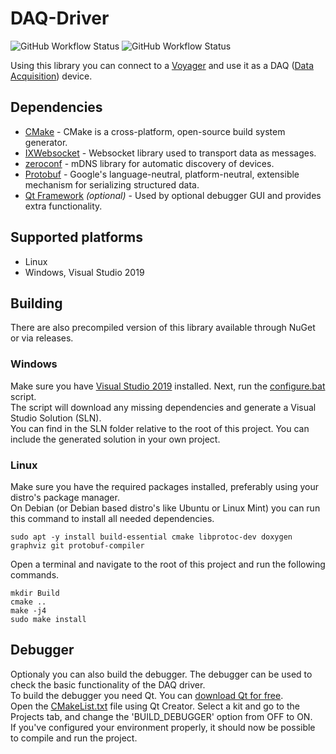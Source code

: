 # DAQ-Driver
![GitHub Workflow Status](https://img.shields.io/github/workflow/status/Microflown-Technologies/DAQ-Driver/CI)
![GitHub Workflow Status](https://img.shields.io/github/workflow/status/Microflown-Technologies/DAQ-Driver/DOCS)

Using this library you can connect to a [Voyager](https://www.microflown.com/products/portable-measuring-systems/voyager/) 
and use it as a DAQ ([Data Acquisition](https://en.wikipedia.org/wiki/Data_acquisition)) device.

## Dependencies
- [CMake](https://github.com/Kitware/CMake) - CMake is a cross-platform, open-source build system generator.
- [IXWebsocket](https://github.com/machinezone/IXWebSocket) - Websocket library used to transport data as messages.
- [zeroconf](https://github.com/yvz/zeroconf) - mDNS library for automatic discovery of devices.
- [Protobuf](https://github.com/protocolbuffers/protobuf) - Google's language-neutral, platform-neutral, extensible mechanism for serializing structured data.
- [Qt Framework](https://github.com/qt) *(optional)* - Used by optional debugger GUI and provides extra functionality.

## Supported platforms
- Linux
- Windows, Visual Studio 2019

## Building
There are also precompiled version of this library available through NuGet or via releases.
### Windows
Make sure you have [Visual Studio 2019](https://visualstudio.microsoft.com/vs/) installed. Next, run the [configure.bat](configure.bat) script.  
The script will download any missing dependencies and generate a Visual Studio Solution (SLN).  
You can find in the SLN folder relative to the root of this project. You can include the generated solution in your own project.  

### Linux
Make sure you have the required packages installed, preferably using your distro's package manager.  
On Debian (or Debian based distro's like Ubuntu or Linux Mint) you can run this command to install all needed dependencies.
```
sudo apt -y install build-essential cmake libprotoc-dev doxygen graphviz git protobuf-compiler
```
Open a terminal and navigate to the root of this project and run the following commands.
```
mkdir Build  
cmake ..  
make -j4  
sudo make install  
```

## Debugger
Optionaly you can also build the debugger. The debugger can be used to check the basic functionality of the DAQ driver.  
To build the debugger you need Qt. You can [download Qt for free]((https://www.qt.io/download)).  
Open the [CMakeList.txt](CMakeList.txt) file using Qt Creator.
Select a kit and go to the Projects tab, and change the 'BUILD_DEBUGGER' option from OFF to ON.  
If you've configured your environment properly, it should now be possible to compile and run the project.


